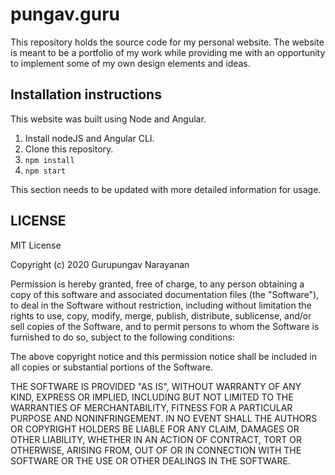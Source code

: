 # pungav.guru
This repository holds the source code for my personal website. The website is meant to be a portfolio of my work while providing me with an opportunity to implement some of my own design elements and ideas. 

## Installation instructions
This website was built using Node and Angular.
1. Install nodeJS and Angular CLI.
2. Clone this repository.
3. `npm install`
4. `npm start`

This section needs to be updated with more detailed information for usage.

## LICENSE

MIT License

Copyright (c) 2020 Gurupungav Narayanan

Permission is hereby granted, free of charge, to any person obtaining a copy of this software and associated documentation files (the "Software"), to deal in the Software without restriction, including without limitation the rights to use, copy, modify, merge, publish, distribute, sublicense, and/or sell copies of the Software, and to permit persons to whom the Software is furnished to do so, subject to the following conditions:

The above copyright notice and this permission notice shall be included in all copies or substantial portions of the Software.

THE SOFTWARE IS PROVIDED "AS IS", WITHOUT WARRANTY OF ANY KIND, EXPRESS OR IMPLIED, INCLUDING BUT NOT LIMITED TO THE WARRANTIES OF MERCHANTABILITY, FITNESS FOR A PARTICULAR PURPOSE AND NONINFRINGEMENT. IN NO EVENT SHALL THE AUTHORS OR COPYRIGHT HOLDERS BE LIABLE FOR ANY CLAIM, DAMAGES OR OTHER LIABILITY, WHETHER IN AN ACTION OF CONTRACT, TORT OR OTHERWISE, ARISING FROM, OUT OF OR IN CONNECTION WITH THE SOFTWARE OR THE USE OR OTHER DEALINGS IN THE SOFTWARE.
